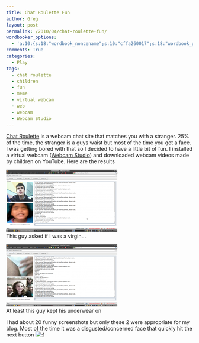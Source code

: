 ```yaml
---
title: Chat Roulette Fun
author: Greg
layout: post
permalink: /2010/04/chat-roulette-fun/
wordbooker_options:
  - 'a:10:{s:18:"wordbook_noncename";s:10:"cffa260017";s:18:"wordbook_page_post";s:4:"-100";s:18:"wordbook_orandpage";s:1:"2";s:23:"wordbook_default_author";s:1:"2";s:23:"wordbook_extract_length";s:3:"256";s:19:"wordbook_actionlink";s:3:"300";s:26:"wordbooker_publish_default";s:2:"on";s:18:"wordbook_attribute";s:31:"Posted a new post on their blog";s:29:"wordbooker_status_update_text";s:35:": New blog post :  %title% - %link%";s:20:"wordbook_comment_get";s:2:"on";}'
comments: True
categories:
  - Play
tags:
  - chat roulette
  - children
  - fun
  - meme
  - virtual webcam
  - web
  - webcam
  - Webcam Studio
---
```

[Chat Roulette][1] is a webcam chat site that matches you with a stranger. 25% of the time, the stranger is a guys waist but most of the time you get a face. I was getting bored with that so I decided to have a little bit of fun. I installed a virtual webcam ([Webcam Studio][2]) and downloaded webcam videos made by children on YouTube. Here are the results

[<img class="alignnone size-medium wp-image-366" title="chatroulettechild1" src="/wp-content/uploads/2010/04/child3-300x168.png" alt="" width="300" height="168" />][3]  
This guy asked if I was a virgin&#8230;

[<img class="alignnone size-medium wp-image-367" title="chatroulettechild2" src="/wp-content/uploads/2010/04/child5-300x168.png" alt="" width="300" height="168" />][4]  
At least this guy kept his underwear on

I had about 20 funny screenshots but only these 2 were appropriate for my blog. Most of the time it was a disgusted/concerned face that quickly hit the next button <img src="http://gregology.net/wp-includes/images/smilies/simple-smile.png" alt=":)" class="wp-smiley" style="height: 1em; max-height: 1em;" />

 [1]: http://chatroulette.com/
 [2]: http://sourceforge.net/projects/webcamstudio/
 [3]: /wp-content/uploads/2010/04/child3.png
 [4]: /wp-content/uploads/2010/04/child5.png